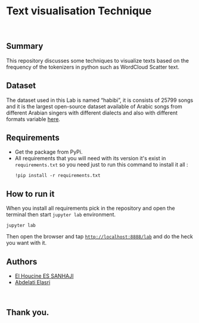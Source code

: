 # Text visualisation Technique


<br>

## Summary

This repository discusses some techniques to visualize texts based on the frequency of the tokenizers in python such as WordCloud Scatter text.

## Dataset 
The dataset used in this Lab is named “habibi”, it is consists of 25799 songs and it is the largest open-source dataset available of Arabic songs from different Arabian singers with different dialects and also with different formats variable [here](http://ucrel-web.lancaster.ac.uk/habibi/?fbclid=Iw).

## Requirements
- Get the package from PyPi.
- All requirements that you will need with its version it's exist in `requirements.txt` so you need just to run this command to install it all :
   ```
   !pip install -r requirements.txt
   ```

## How to run it
When you install all requirements pick in the repository and open the terminal then start ``jupyter lab`` environment.
   ```
   jupyter lab
   ```
Then open the browser and tap [``http://localhost:8888/lab``](http://localhost:8888/lab) and do the heck you want with it.


## Authors
* [El Houcine ES SANHAJI](https://www.linkedin.com/in/essanhaji/)
* [Abdelati Elasri](https://www.linkedin.com/in/elasri-abdelati/)

<br>

## Thank you.